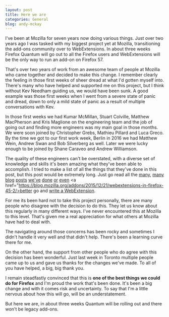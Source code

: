 ```yaml
---
layout: post
title: Here we are
categories: General
blog: andy-mckay
---
```


I've been at Mozilla for seven years now doing various things. Just over two years ago I was tasked with my biggest project yet at Mozilla, transitioning the add-ons community over to WebExtensions. In about three weeks Firefox Quantum will go out to all the Firefox users and WebExtensions will be the only way to run an add-on on Firefox 57.

That's over two years of work from an awesome team of people at Mozilla who came together and decided to make this change. I remember clearly the feeling in those first weeks of sheer dread at what I'd gotten myself into. There's many who have helped and supported me on this project, but I think without Kev Needham guiding us, we would have been sunk. A good example was those first weeks when I went from a severe state of panic and dread, down to only a mild state of panic as a result of multiple conversations with Kev.

In those first weeks we had Kumar McMillan, Stuart Colville, Matthew MacPherson and Kris Maglione on the engineering team and the job of going out and finding more engineers was my main goal in those months. We were soon joined by Christopher Grebs, Mathieu Pillard and Luca Greco. By the time we got to our first work week, Berlin in 2016 we had Matthew Wein, Andrew Swan and Bob Silverberg as well. Later we were lucky enough to be joined by Shane Caraveo and Andrew Williamson.

The quality of these engineers can't be overstated, with a diverse set of knowledge and skills it's been amazing what they've been able to accomplish. I tried to make a list of all the things that they've done in this post, but this post would be extremely long. Just go read all the <a href="https://blog.mozilla.org/addons/2017/09/28/webextensions-in-firefox-57/">many</a>, <a href="https://blog.mozilla.org/addons/2017/10/25/test-new-look-addons-mozilla-org/">many</a> <a href="https://blog.mozilla.org/addons/2017/09/21/review-wait-times-get-shorter/">blog</a> <a href="https://blog.mozilla.org/addons/2017/02/09/web-ext-1-8-released/">posts</a> <a href="https://blog.mozilla.org/addons/2015/11/25/a-new-firefox-add-ons-validator/">we've</a> <a href="https://blog.mozilla.org/addons/2016/09/13/webextensions-and-parity-with-chrome/">done</a> <a href="https://blog.mozilla.org/addons/2016/02/01/firefox-accounts-on-amo/">or</a> <a href="https://blog.mozilla.org/addons/2015/11/20/signing-api-now-available/">even</a> <a href="https://blog.mozilla.org/addons/2015/12/21/webextensions-in-firefox-45-2/>better</a> go and <a href="https://developer.mozilla.org/en-US/Add-ons/WebExtensions/What_are_WebExtensions">write a WebExtension</a>.

For me its been hard not to take this project personally, there are many people who disagree with the decision to do this. They let us know about this regularly in many different ways. I've never encountered this at Mozilla to this level. That's given me a real appreciation for what others at Mozilla have had to deal with.

The navigating around those concerns has been rocky and sometimes I didn't handle it very well and that didn't help. There's  been a learning curve there for me.

On the other hand, the support from other people who do agree with this decision has been wonderful. Just last week in Toronto multiple people came up to us and gave us thanks for the changes we've made. To all of you have helped, a big, big thank you.

I remain steadfastly convinced that this is **one of the best things we could do for Firefox** and I'm proud the work that's been done. It's been a big change and with it comes risk and uncertainty. To say that I'm a little nervous about how this will go, will be an understatement.

But here we are, in about three weeks Quantum will be rolling out and there won't be legacy add-ons.
